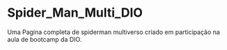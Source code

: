 # Spider_Man_Multi_DIO
Uma Pagina completa de spiderman multiverso criado em participação na aula de bootcamp da DIO.
